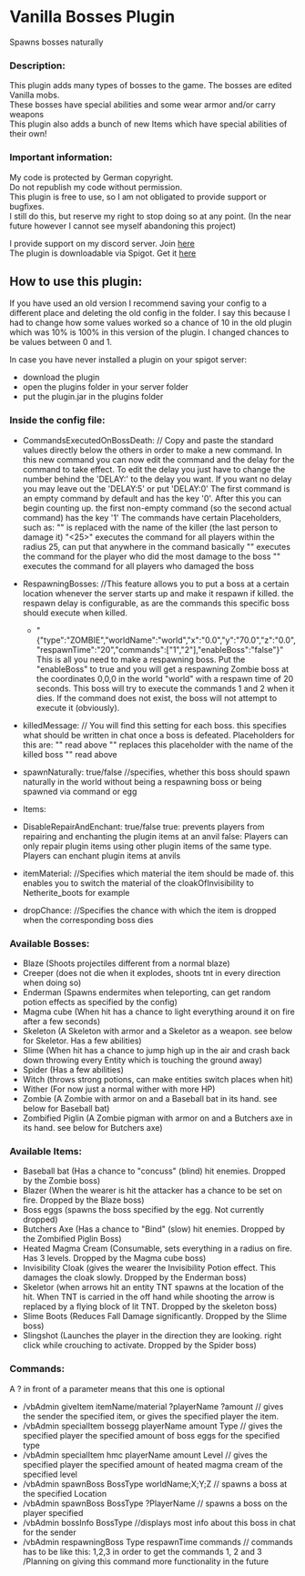 # Vanilla Bosses Plugin
Spawns bosses naturally

### Description:
This plugin adds many types of bosses to the game. The bosses are edited Vanilla mobs.\
These bosses have special abilities and some wear armor and/or carry weapons\
This plugin also adds a bunch of new Items which have special abilities of their own!

### Important information:
My code is protected by German copyright.\
Do not republish my code without permission.\
This plugin is free to use, so I am not obligated to provide support or bugfixes.\
I still do this, but reserve my right to stop doing so at any point. (In the near future however I cannot see myself abandoning this project)

I provide support on my discord server. Join [here](https://discord.gg/stAd5ccDZT) \
The plugin is downloadable via Spigot. Get it [here](https://www.spigotmc.org/resources/vanilla-bosses.95205/)

## How to use this plugin:
If you have used an old version I recommend saving your config to a different place and deleting the old config in the folder.
I say this because I had to change how some values worked so a chance of 10 in the old plugin which was 10% is 100% in this version of the plugin.
I changed chances to be values between 0 and 1.

In case you have never installed a plugin on your spigot server:
 - download the plugin
 - open the plugins folder in your server folder
 - put the plugin.jar in the plugins folder

### Inside the config file:
 - CommandsExecutedOnBossDeath: // Copy and paste the standard values directly below the others in order to make a new command. In this new command you can now edit the command and the delay for the command to take effect. To edit the delay you just have to change the number behind the 'DELAY:' to the delay you want. If you want no delay you may leave out the 'DELAY:5' or put 'DELAY:0'
The first command is an empty command by default and has the key '0'. After this you can begin counting up. the first non-empty command (so the second actual command) has the key '1'
The commands have certain Placeholders, such as: 
"<killer>" is replaced with the name of the killer (the last person to damage it)
"<25>" executes the command for all players within the radius 25, can put that anywhere in the command basically
"<mostDamage>" executes the command for the player who did the most damage to the boss
"<damager>" executes the command for all players who damaged the boss
 
 - RespawningBosses: //This feature allows you to put a boss at a certain location whenever the server starts up and make it respawn if killed. the respawn delay is configurable, as are the commands this specific boss should execute when killed.
    - "{\"type\":\"ZOMBIE\",\"worldName\":\"world\",\"x\":\"0.0\",\"y\":\"70.0\",\"z\":\"0.0\",\"respawnTime\":\"20\",\"commands\":[\"1\",\"2\"],\"enableBoss\":\"false\"}"
This is all you need to make a respawning boss. Put the "enableBoss" to true and you will get a respawning Zombie boss at the coordinates 0,0,0 in the world "world" with a respawn time of 20 seconds. This boss will try to execute the commands 1 and 2 when it dies. If the command does not exist, the boss will not attempt to execute it (obviously).

 - killedMessage: // You will find this setting for each boss. this specifies what should be written in chat once a boss is defeated.
 Placeholders for this are:
 "<mostDamage>" read above
 "<killedName>" replaces this placeholder with the name of the killed boss
 "<killer>" read above

 - spawnNaturally: true/false //specifies, whether this boss should spawn naturally in the world without being a respawning boss or being spawned via command or egg
 - Items:
 - DisableRepairAndEnchant: true/false 
 true: prevents players from repairing and enchanting the plugin items at an anvil
 false: Players can only repair plugin items using other plugin items of the same type. Players can enchant plugin items at anvils
 
 - itemMaterial: //Specifies which material the item should be made of. this enables you to switch the material of the cloakOfInvisibility to Netherite_boots for example
 - dropChance: //Specifies the chance with which the item is dropped when the corresponding boss dies

### Available Bosses:
 - Blaze (Shoots projectiles different from a normal blaze)
 - Creeper (does not die when it explodes, shoots tnt in every direction when doing so)
 - Enderman (Spawns endermites when teleporting, can get random potion effects as specified by the config)
 - Magma cube (When hit has a chance to light everything around it on fire after a few seconds)
 - Skeleton (A Skeleton with armor and a Skeletor as a weapon. see below for Skeletor. Has a few abilities)
 - Slime (When hit has a chance to jump high up in the air and crash back down throwing every Entity which is touching the ground away)
 - Spider (Has a few abilities)
 - Witch (throws strong potions, can make entities switch places when hit)
 - Wither (For now just a normal wither with more HP)
 - Zombie (A Zombie with armor on and a Baseball bat in its hand. see below for Baseball bat)
 - Zombified Piglin (A Zombie pigman with armor on and a Butchers axe in its hand. see below for Butchers axe)

### Available Items:
 - Baseball bat (Has a chance to "concuss" (blind) hit enemies. Dropped by the Zombie boss)
 - Blazer (When the wearer is hit the attacker has a chance to be set on fire. Dropped by the Blaze boss)
 - Boss eggs (spawns the boss specified by the egg. Not currently dropped)
 - Butchers Axe (Has a chance to "Bind" (slow) hit enemies. Dropped by the Zombified Piglin Boss)
 - Heated Magma Cream (Consumable, sets everything in a radius on fire. Has 3 levels. Dropped by the Magma cube boss)
 - Invisibility Cloak (gives the wearer the Invisibility Potion effect. This damages the cloak slowly. Dropped by the Enderman boss)
 - Skeletor (when arrows hit an entity TNT spawns at the location of the hit. When TNT is carried in the off hand while shooting the arrow is replaced by a flying block of lit TNT. Dropped by the skeleton boss)
 - Slime Boots (Reduces Fall Damage significantly. Dropped by the Slime boss)
 - Slingshot (Launches the player in the direction they are looking. right click while crouching to activate. Dropped by the Spider boss)

### Commands:
A ? in front of a parameter means that this one is optional
 - /vbAdmin giveItem itemName/material ?playerName ?amount // gives the sender the specified item, or gives the specified player the item. 
 - /vbAdmin specialItem bossegg playerName amount Type // gives the specified player the specified amount of boss eggs for the specified type
 - /vbAdmin specialItem hmc playerName amount Level // gives the specified player the specified amount of heated magma cream of the specified level
 - /vbAdmin spawnBoss BossType worldName;X;Y;Z // spawns a boss at the specified Location
 - /vbAdmin spawnBoss BossType ?PlayerName  // spawns a boss on the player specified
 - /vbAdmin bossInfo BossType //displays most info about this boss in chat for the sender
 - /vbAdmin respawningBoss Type respawnTime commands // commands has to be like this: 1,2,3 in order to get the commands 1, 2 and 3 /Planning on giving this command more functionality in the future
